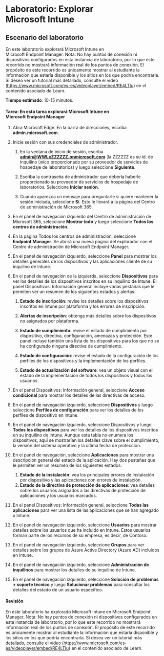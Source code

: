 ﻿---
lab:
    title: 'Explorar Microsoft Intune'
    module: 'Módulo 3, lección 6: Describir las funcionalidades de las soluciones de seguridad de Microsoft. Describir la seguridad de los puntos de conexión con Microsoft Intune'
---


# Laboratorio: Explorar Microsoft Intune

## Escenario del laboratorio

En este laboratorio explorará Microsoft Intune en Microsoft Endpoint Manager. Nota: No hay puntos de conexión ni dispositivos configurados en esta instancia de laboratorio, por lo que este recorrido no mostrará información real de los puntos de conexión. El propósito de este recorrido es únicamente mostrar al estudiante la información que estaría disponible y los sitios en los que podría encontrarla.  Si desea ver un tutorial más detallado, consulte el vídeo (<https://www.microsoft.com/es-es/videoplayer/embed/RE4LTIu>) en el contenido asociado de Learn.

**Tiempo estimado**: 10-15 minutos.

#### Tarea: En esta tarea explorará Microsoft Intune en Microsoft Endpoint Manager

1. Abra Microsoft Edge. En la barra de direcciones, escriba **admin.microsoft.com**.

1. Inicie sesión con sus credenciales de administrador.
    1. En la ventana de inicio de sesión, escriba **admin@WWLxZZZZZZ.onmicrosoft.com** (la ZZZZZZ es su id. de inquilino único proporcionado por su proveedor de servicios de hospedaje de laboratorios) y luego seleccione **Siguiente**.
    
    1. Escriba la contraseña de administrador que debería haberle proporcionado su proveedor de servicios de hospedaje de laboratorios. Seleccione **Iniciar sesión**.
    1. Cuando aparezca un mensaje para preguntarle si quiere mantener la sesión iniciada, seleccione **Sí**. Esto le llevará a la página del Centro de administración de Microsoft 365.

1. En el panel de navegación izquierdo del Centro de administración de Microsoft 365, seleccione **Mostrar todo** y luego seleccione **Todos los centros de administración**.

1. En la página Todos los centros de administración, seleccione **Endpoint Manager**.  Se abrirá una nueva página del explorador con el Centro de administración de Microsoft Endpoint Manager.

1. En el panel de navegación izquierdo, seleccione **Panel** para mostrar los detalles generales de los dispositivos y las aplicaciones cliente de su inquilino de Intune.

1. En el panel de navegación de la izquierda, seleccione **Dispositivos** para ver los detalles de los dispositivos inscritos en su inquilino de Intune. El panel Dispositivos: Información general incluye varias pestañas que le permiten ver un resumen de los siguientes estados y alertas:
    1. **Estado de inscripción**: revise los detalles sobre los dispositivos inscritos en Intune por plataforma y los errores de inscripción.
    
    1. **Alertas de inscripción**: obtenga más detalles sobre los dispositivos no asignados por plataforma.
    1. **Estado de cumplimiento**: revise el estado de cumplimiento por dispositivo, directiva, configuración, amenazas y protección. Este panel incluye también una lista de los dispositivos para los que no se ha configurado ninguna directiva de cumplimiento.
    1. **Estado de configuración**: revise el estado de la configuración de los perfiles de los dispositivos y la implementación de los perfiles.
    1. **Estado de actualización del software**: vea un objeto visual con el estado de la implementación de todos los dispositivos y todos los usuarios.

1. En el panel Dispositivos: Información general, seleccione **Acceso condicional** para mostrar los detalles de las directivas de acceso.

1. En el panel de navegación izquierdo, seleccione **Dispositivos** y luego seleccione **Perfiles de configuración** para ver los detalles de los perfiles de dispositivo en Intune.

1. En el panel de navegación izquierdo, seleccione Dispositivos y luego **Todos los dispositivos** para ver los detalles de los dispositivos inscritos en su inquilino de Intune.  Aunque esta tabla no enumera los dispositivos, aquí se mostrarían los detalles clave sobre el cumplimiento, la versión del sistema operativo y la última fecha de protección.

1. En el panel de navegación, seleccione **Aplicaciones** para mostrar una descripción general del estado de la aplicación. Hay dos pestañas que le permiten ver un resumen de los siguientes estados:
    1. **Estado de la instalación**: vea los principales errores de instalación por dispositivo y las aplicaciones con errores de instalación.
    1. **Estado de la directiva de protección de aplicaciones**: vea detalles sobre los usuarios asignados a las directivas de protección de aplicaciones y los usuarios marcados.

1. En el panel Dispositivos: Información general, seleccione **Todas las aplicaciones** para ver una lista de las aplicaciones que se han agregado a Intune.

1. En el panel de navegación izquierdo, seleccione **Usuarios** para mostrar detalles sobre los usuarios que ha incluido en Intune. Estos usuarios forman parte de los recursos de su empresa, es decir, de Contoso.

1. En el panel de navegación izquierdo, seleccione **Grupos** para ver detalles sobre los grupos de Azure Active Directory (Azure AD) incluidos en Intune.

1. En el panel de navegación izquierdo, seleccione **Administración de inquilinos** para mostrar los detalles de su inquilino de Intune.

1. En el panel de navegación izquierdo, seleccione **Solución de problemas + soporte técnico** y luego **Solucionar problemas** para consultar los detalles del estado de un usuario específico.

#### Revisión

En este laboratorio ha explorado Microsoft Intune en Microsoft Endpoint Manager. Nota: No hay puntos de conexión ni dispositivos configurados en esta instancia de laboratorio, por lo que este recorrido no mostrará información real de los puntos de conexión. El propósito de este recorrido es únicamente mostrar al estudiante la información que estaría disponible y los sitios en los que podría encontrarla.  Si desea ver un tutorial más detallado, consulte el vídeo (<https://www.microsoft.com/es-es/videoplayer/embed/RE4LTIu>) en el contenido asociado de Learn.